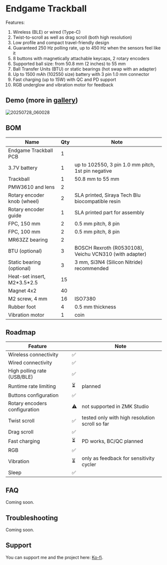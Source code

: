 # Endgame Trackball

Features:
1. Wireless (BLE) or wired (Type-C)
2. Twist-to-scroll as well as drag scroll (both high resolution)
3. Low profile and compact travel-friendly design
4. Guaranteed 250 Hz polling rate, up to 450 Hz when the sensors feel like it 
5. 8 buttons with magnetically attachable keycaps, 2 rotary encoders
6. Supported ball size: from 50.8 mm (2 inches) to 55 mm
7. Ball Transfer Units (BTU) or static bearings (hot swap with an adapter)
8. Up to 1500 mAh (102550 size) battery with 3 pin 1.0 mm connector
9. Fast charging (up to 15W) with QC and PD support
10. RGB underglow and vibration motor for feedback 

## Demo (more in [gallery](./GALLERY.md))

![20250728_060028](https://github.com/user-attachments/assets/f433f68a-cfca-4bec-8bcd-85bc274544f8)

## BOM

| Name                             | Qty | Note                                                                 |
|----------------------------------|-----|----------------------------------------------------------------------|
| Endgame Trackball PCB            | 1   |                                                                      |
| 3.7V battery                     | 1   | up to 102550, 3 pin 1.0 mm pitch, 1st pin negative                   |
| Trackball                        | 1   | 50.8 mm to 55 mm                                                     |
| PMW3610 and lens                 | 2   |                                                                      |
| Rotary encoder knob (wheel)      | 2   | SLA printed, Siraya Tech Blu biocompatible resin                     |
| Rotary encoder guide             | 1   | SLA printed part for assembly                                        |
| FPC, 150 mm                      | 2   | 0.5 mm pitch, 8 pin                                                  |
| FPC, 100 mm                      | 2   | 0.5 mm pitch, 8 pin                                                  |
| MR63ZZ bearing                   | 2   |                                                                      |
| BTU (optional)                   | 3   | BOSCH Rexroth (R0530108), Veichu VCN310 (with adapter)               |
| Static bearing (optional)        | 3   | 3 mm, Si3N4 (Silicon Nitride) recommended                            |
| Heat-set insert, M2\*3.5*2.5     | 15  |                                                                      |
| Magnet 4x2                       | 40  |                                                                      |
| M2 screw, 4 mm                   | 16  | ISO7380                                                              |
| Rubber foot                      | 4   | 0.5 mm thickness                                                     |
| Vibration motor                  | 1   | coin                                                                 |

## Roadmap

| Feature                       |       | Note |
|-------------------------------|-------|------|
| Wireless connectivity         | ✅    |      |
| Wired connectivity            | ✅    |      |
| High polling rate (USB/BLE)   | ✅    |      |
| Runtime rate limiting         | ⏳    | planned |
| Buttons configuration         | ✅    |      |
| Rotary encoders configuration | ⚠️    | not supported in ZMK Studio |
| Twist scroll                  | ✅    | tested only with high resolution scroll so far |
| Drag scroll                   | ✅    |      |
| Fast charging                 | ⏳    | PD works, BC/QC planned |
| RGB                           | ✅    |      |
| Vibration                     | ⏳    | only as feedback for sensitivity cycler |
| Sleep                         | ✅    |      |

## FAQ

Coming soon.

## Troubleshooting

Coming soon.

## Support

You can support me and the project here: [Ko-fi](https://ko-fi.com/efogdev).
